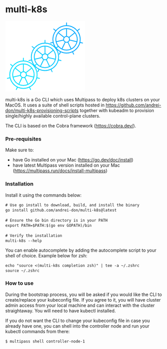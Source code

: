 # multi-k8s

![Alt text](multi-k8s.png)

multi-k8s is a Go CLI which uses Multipass to deploy k8s clusters on your MacOS. It uses a suite of shell scripts hosted in https://github.com/andrei-don/multi-k8s-provisioning-scripts together with kubeadm to provision single/highly available control-plane clusters.

The CLI is based on the Cobra framework (https://cobra.dev/).

### Pre-requisites

Make sure to:
- have Go installed on your Mac (https://go.dev/doc/install)
- have latest Multipass version installed on your Mac (https://multipass.run/docs/install-multipass)

### Installation

Install it using the commands below:

```
# Use go install to download, build, and install the binary
go install github.com/andrei-don/multi-k8s@latest

# Ensure the Go bin directory is in your PATH
export PATH=$PATH:$(go env GOPATH)/bin

# Verify the installation
multi-k8s --help
```

You can enable autocomplete by adding the autocomplete script to your shell of choice. Example below for zsh:
```
echo "source <(multi-k8s completion zsh)" | tee -a ~/.zshrc
source ~/.zshrc
```

### How to use

During the bootstrap process, you will be asked if you would like the CLI to create/replace your kubeconfig file. If you agree to it, you will have cluster admin access from your local machine and can interact with the cluster straightaway. You will need to have kubectl installed.

If you do not want the CLI to change your kubeconfig file in case you already have one, you can shell into the controller node and run your kubectl commands from there:

```
$ multipass shell controller-node-1
```